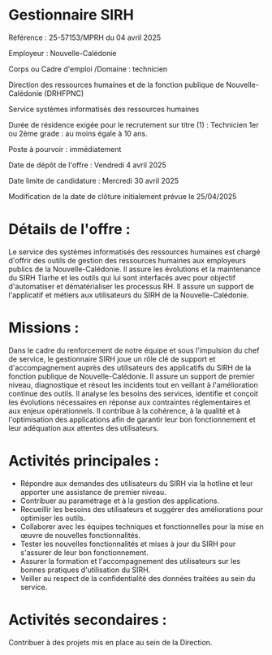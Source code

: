 # Gestionnaire SIRH

Référence : 25-57153/MPRH du 04 avril 2025

Employeur : Nouvelle-Calédonie

Corps ou Cadre d'emploi /Domaine : technicien

Direction des ressources humaines et de la fonction publique de Nouvelle-Calédonie (DRHFPNC)

Service systèmes informatisés des ressources humaines

Durée de résidence exigée pour le recrutement sur titre (1) : Technicien 1er ou 2ème grade : au moins égale à 10 ans.

Poste à pourvoir : immédiatement

Date de dépôt de l'offre : Vendredi 4 avril 2025

Date limite de candidature : Mercredi 30 avril 2025

Modification de la date de clôture initialement prévue le 25/04/2025

# Détails de l'offre :

Le service des systèmes informatisés des ressources humaines est chargé d'offrir des outils de gestion des ressources humaines aux employeurs publics de la Nouvelle-Calédonie. Il assure les évolutions et la maintenance du SIRH Tiarhe et les outils qui lui sont interfacés avec pour objectif d'automatiser et dématérialiser les processus RH. Il assure un support de l'applicatif et métiers aux utilisateurs du SIRH de la Nouvelle-Calédonie.

# Missions :

Dans le cadre du renforcement de notre équipe et sous l'impulsion du chef de service, le gestionnaire SIRH joue un rôle clé de support et d'accompagnement auprès des utilisateurs des applicatifs du SIRH de la fonction publique de Nouvelle-Calédonie. Il assure un support de premier niveau, diagnostique et résout les incidents tout en veillant à l'amélioration continue des outils. Il analyse les besoins des services, identifie et conçoit les évolutions nécessaires en réponse aux contraintes réglementaires et aux enjeux opérationnels. Il contribue à la cohérence, à la qualité et à l'optimisation des applications afin de garantir leur bon fonctionnement et leur adéquation aux attentes des utilisateurs.

# Activités principales :

- Répondre aux demandes des utilisateurs du SIRH via la hotline et leur apporter une assistance de premier niveau.
- Contribuer au paramétrage et à la gestion des applications.
- Recueillir les besoins des utilisateurs et suggérer des améliorations pour optimiser les outils.
- Collaborer avec les équipes techniques et fonctionnelles pour la mise en œuvre de nouvelles fonctionnalités.
- Tester les nouvelles fonctionnalités et mises à jour du SIRH pour s'assurer de leur bon fonctionnement.
- Assurer la formation et l'accompagnement des utilisateurs sur les bonnes pratiques d'utilisation du SIRH.
- Veiller au respect de la confidentialité des données traitées au sein du service.

# Activités secondaires :

Contribuer à des projets mis en place au sein de la Direction.